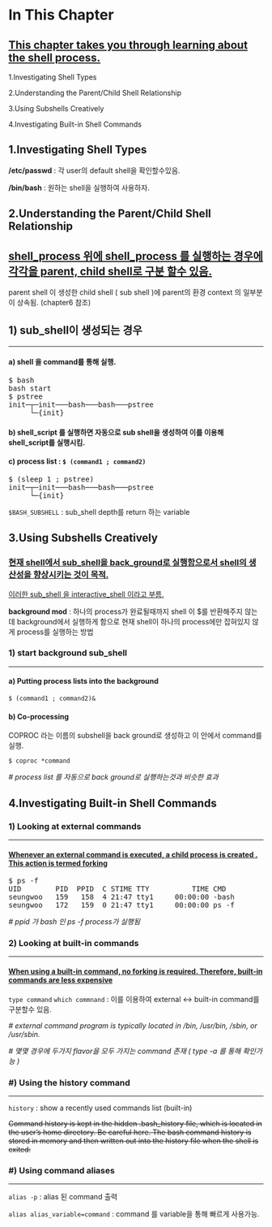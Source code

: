 # In This Chapter

## [This chapter takes you through learning about the shell process.]()

1.Investigating Shell Types

2.Understanding the Parent/Child Shell Relationship

3.Using Subshells Creatively

4.Investigating Built-in Shell Commands

1.Investigating Shell Types
----

**/etc/passwd**  : 각 user의 default shell을 확인할수있음.

**/bin/bash**   : 원하는 shell을 실행하여 사용하자.


2.Understanding the Parent/Child Shell Relationship
----
## [shell_process 위에 shell_process 를 실행하는 경우에 각각을 parent, child shell로 구분 할수 있음.]()

parent shell 이 생성한 child shell ( sub shell )에 parent의 환경 context 의 일부분이 상속됨. (chapter6 참조)

## 1) sub_shell이 생성되는 경우
-----------
#### a) shell 을 command를 통해 실행.
<pre>
$ bash
bash start
$ pstree
init─┬─init───bash───bash───pstree
     └─{init}
</pre>

#### b) shell_script 를 실행하면 자동으로 sub shell을 생성하여 이를 이용해 shell_script를 실행시킴.

#### c) process list : `$ (command1 ; command2)`
<pre>
$ (sleep 1 ; pstree)
init─┬─init───bash───bash───pstree
     └─{init}
</pre>



`$BASH_SUBSHELL` :  sub_shell depth를 return 하는 variable




3.Using Subshells Creatively
-----
### [현재 shell에서 sub_shell을 back_ground로 실행함으로서 shell의 생산성을 향상시키는 것이 목적.]()
 [이러한 sub_shell 을 interactive_shell 이라고 부름.]()
 
**background mod** : 하나의 process가 완료될때까지 shell 이 $를 반환해주지 않는데 background에서 실행하게 함으로 현재 shell이 하나의 process에만 잡혀있지 않게 process를 실행하는 방법
 

### 1) start background sub_shell
-------

#### a)  Putting process lists into the background

`$ (command1 ; command2)&`

#### b)  Co-processing 
COPROC 라는 이름의 subshell을 back ground로 생성하고 이 안에서 command를 실행. 

`$ coproc *command`

*# process list 를 자동으로 back ground로 실행하는것과 비슷한 효과*

4.Investigating Built-in Shell Commands
-----
### 1) Looking at external commands
------
#### [Whenever an external command is executed, a child process is created . This action is termed forking]()
<pre>
$ ps -f
UID        PID  PPID  C STIME TTY          TIME CMD
seungwoo   159   158  4 21:47 tty1     00:00:00 -bash       
seungwoo   172   159  0 21:47 tty1     00:00:00 ps -f      
</pre>
*# ppid 가 bash 인 ps -f process가 실행됨*



### 2) Looking at built-in commands
------
#### [When using a built-in command, no forking is required. Therefore, built-in commands are less expensive]()

`type command` 
`which commnand` : 이를 이용하여 external <-> built-in command를 구분할수 있음.

*# external command program is typically located in /bin, /usr/bin, /sbin, or /usr/sbin.*

*# 몇몇 경우에 두가지 flavor을 모두 가지는 command 존재 ( type -a 를 통해 확인가능 )*


### #) Using the history command
------
`history` :  show a recently used commands list (built-in)

~~Command history is kept in the hidden .bash_history file, which is located in the user’s
home directory. Be careful here. The bash command history is stored in memory and then
written out into the history file when the shell is exited:~~

### #) Using command aliases
-------
`alias -p` : alias 된 command 출력

`alias alias_variable=command` : command 를 variable을 통해 빠르게 사용가능.
